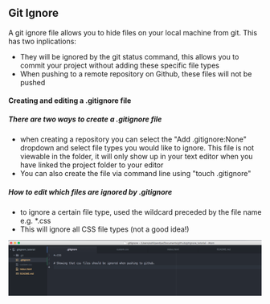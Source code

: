 ## Git Ignore  

A git ignore file allows you to hide files on your local machine from git. This has two inplications:  
* They will be ignored by the git status command, this allows you to commit your project without adding these specific file types
* When pushing to a remote repository on Github, these files will not be pushed

#### Creating and editing a .gitignore file  

##### There are two ways to create a .gitignore file  
* when creating a repository you can select the "Add .gitignore:None" dropdown and select file types you would like to ignore. This file is not viewable in the folder, it will only show up in your text editor when you have linked the project folder to your editor
* You can also create the file via command line using "touch .gitignore" 

##### How to edit which files are ignored by .gitignore  
* to ignore a certain file type, used the wildcard preceded by the file name  
e.g. *.css
* This will ignore all CSS file types (not a good idea!)

![Git Ignore PNG ](git_ignore.png?raw=true "Atom Graying out CSS as .gitignore file requests this")


